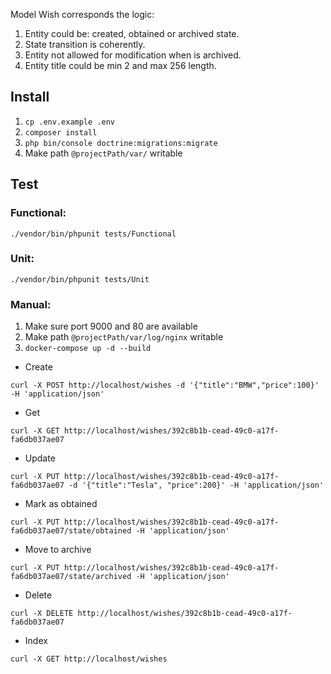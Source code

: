 Model Wish corresponds the logic:

1. Entity could be: created, obtained or archived state.
2. State transition is coherently.
3. Entity not allowed for modification when is archived.
4. Entity title could be min 2 and max 256 length. 

## Install

1. `cp .env.example .env`
2. `composer install`
3. `php bin/console doctrine:migrations:migrate`
4. Make path `@projectPath/var/` writable

## Test

### Functional:
`./vendor/bin/phpunit tests/Functional`

### Unit:

`./vendor/bin/phpunit tests/Unit`

### Manual:

1. Make sure port 9000 and 80 are available
2. Make path `@projectPath/var/log/nginx` writable
3. `docker-compose up -d --build`

- Create

`curl -X POST http://localhost/wishes -d '{"title":"BMW","price":100}' -H 'application/json'`

- Get

`curl -X GET http://localhost/wishes/392c8b1b-cead-49c0-a17f-fa6db037ae07`

- Update

`curl -X PUT http://localhost/wishes/392c8b1b-cead-49c0-a17f-fa6db037ae07 -d '{"title":"Tesla", "price":200}' -H 'application/json'`

- Mark as obtained

`curl -X PUT http://localhost/wishes/392c8b1b-cead-49c0-a17f-fa6db037ae07/state/obtained -H 'application/json'`

- Move to archive

`curl -X PUT http://localhost/wishes/392c8b1b-cead-49c0-a17f-fa6db037ae07/state/archived -H 'application/json'`

- Delete

`curl -X DELETE http://localhost/wishes/392c8b1b-cead-49c0-a17f-fa6db037ae07`

- Index

`curl -X GET http://localhost/wishes`
